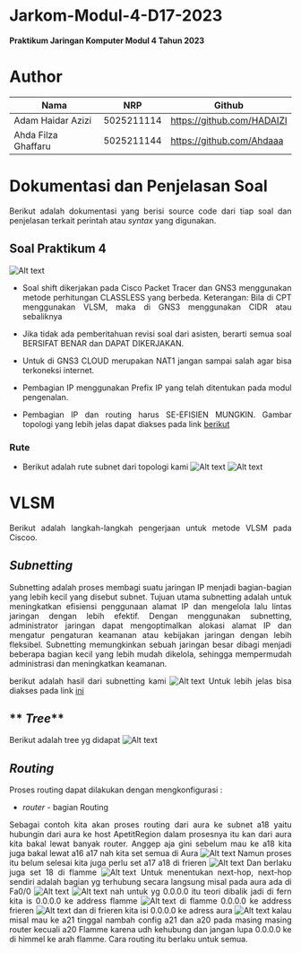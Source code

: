 # Jarkom-Modul-4-D17-2023

**Praktikum Jaringan Komputer Modul 4 Tahun 2023**

# Author
| Nama | NRP |Github |
|---------------------------|------------|--------|
|Adam Haidar Azizi | 5025211114 | https://github.com/HADAIZI |
|Ahda Filza Ghaffaru | 5025211144 | https://github.com/Ahdaaa |

# **Dokumentasi dan Penjelasan Soal**
<div align=justify>

Berikut adalah dokumentasi yang berisi source code dari tiap soal dan penjelasan terkait perintah atau _syntax_ yang digunakan. 

## **Soal Praktikum 4**
![Alt text](image.png)

- Soal shift dikerjakan pada Cisco Packet Tracer dan GNS3 menggunakan metode perhitungan CLASSLESS yang berbeda.
Keterangan: Bila di CPT menggunakan VLSM, maka di GNS3 menggunakan CIDR atau sebaliknya

- Jika tidak ada pemberitahuan revisi soal dari asisten, berarti semua soal BERSIFAT BENAR dan DAPAT DIKERJAKAN.

- Untuk di GNS3 CLOUD merupakan NAT1 jangan sampai salah agar bisa terkoneksi internet.

- Pembagian IP menggunakan Prefix IP yang telah ditentukan pada modul pengenalan.

- Pembagian IP dan routing harus SE-EFISIEN MUNGKIN.
Gambar topologi yang lebih jelas dapat diakses pada link [berikut](https://drive.google.com/file/d/1VmJXOyEoWru1tfXISOgoJiPfE1hpbptM/view)

### **Rute**
- Berikut adalah rute subnet dari topologi kami
![Alt text](image-2.png)
![Alt text](image-3.png)

# **VLSM**
Berikut adalah langkah-langkah pengerjaan untuk metode VLSM pada Ciscoo.
## **_Subnetting_**
Subnetting adalah proses membagi suatu jaringan IP menjadi bagian-bagian yang lebih kecil yang disebut subnet. Tujuan utama subnetting adalah untuk meningkatkan efisiensi penggunaan alamat IP dan mengelola lalu lintas jaringan dengan lebih efektif. Dengan menggunakan subnetting, administrator jaringan dapat mengoptimalkan alokasi alamat IP dan mengatur pengaturan keamanan atau kebijakan jaringan dengan lebih fleksibel. Subnetting memungkinkan sebuah jaringan besar dibagi menjadi beberapa bagian kecil yang lebih mudah dikelola, sehingga mempermudah administrasi dan meningkatkan keamanan.

berikut adalah hasil dari subnetting kami
![Alt text](image-1.png)
Untuk lebih jelas bisa diakses pada link [ini](https://docs.google.com/spreadsheets/d/1oaR5rntwo_eWIAiKplBfYfusrp2GwfaqX8wptFUeuYY/edit#gid=1463933795)
## ** _Tree_**
Berikut adalah tree yg didapat
![Alt text](image-4.png)

## **_Routing_**

Proses routing dapat dilakukan dengan mengkonfigurasi :
- _router_ - bagian Routing

Sebagai contoh kita akan proses routing dari aura ke subnet a18 yaitu hubungin dari aura ke host ApetitRegion dalam prosesnya itu kan dari aura kita bakal lewat banyak router. Anggep aja gini sebelum mau ke a18 kita juga bakal lewat a16 a17 nah kita set semua di Aura
![Alt text](image-5.png)
Namun proses itu belum selesai kita juga perlu set a17 a18 di  frieren
![Alt text](image-6.png)
Dan berlaku juga set 18 di flamme
![Alt text](image-7.png)
Untuk menentukan next-hop, next-hop sendiri adalah bagian yg terhubung secara langsung misal pada aura ada di Fa0/0
![Alt text](image-8.png)
![Alt text](image-9.png)
nah untuk yg 0.0.0.0 itu teori dibalik jadi di fern kita is 0.0.0.0 ke address flamme
![Alt text](image-10.png)
di flamme 0.0.0.0 ke address frieren
![Alt text](image-11.png)
dan di frieren kita isi 0.0.0.0 ke adress aura
![Alt text](image-12.png)
kalau misal mau ke a21 tinggal nambah config a21 dan a20 pada masing masing router kecuali a20 Flamme karena udh kehubung dan jangan lupa 0.0.0.0 ke di himmel ke arah flamme. Cara routing itu berlaku untuk semua.
